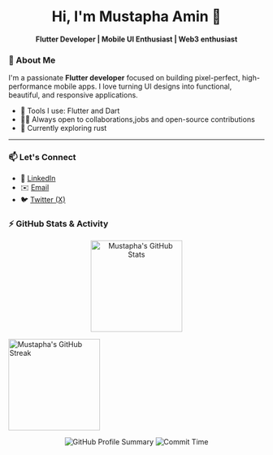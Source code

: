 <h1 align="center">Hi, I'm Mustapha Amin 👋</h1>
<p align="center">
  <b>Flutter Developer | Mobile UI Enthusiast | Web3 enthusiast</b>
</p>

### 🚀 About Me
I'm a passionate **Flutter developer** focused on building pixel-perfect, high-performance mobile apps. I love turning UI designs into functional, beautiful, and responsive applications. 

- 🔧 Tools I use: Flutter and Dart
- 👨‍💻 Always open to collaborations,jobs and open-source contributions
- 🦀 Currently exploring rust

---

### 📫 Let's Connect

- 💼 [LinkedIn](https://www.linkedin.com/in/mustapha-amin-3291b123a/)
- ✉️ [Email](mailto:mustaphaamin2003@gmail.com)
- 🐦 [Twitter (X)](https://x.com/mustieyameen)

### ⚡ GitHub Stats & Activity

<p align="center">
  <img height="180em" 
       src="https://github-readme-git-main-mustapha-amins-projects.vercel.app/api?username=mustapha-amin&show_icons=true&count_private=true&include_all_commits=true&theme=cobalt" 
       alt="Mustapha's GitHub Stats" />
       
  <img height="180em" 
       src="https://github-readme-git-main-mustapha-amins-projects.vercel.app/api?username=mustapha-amin&show_icons=true&count_private=true&include_all_commits=true&theme=cobalt&hide=stars,issues&custom_title=Contribution%20Streak" 
       alt="Mustapha's GitHub Streak" />
</p>

<p align="center">
  <img src="https://github-readme-git-main-mustapha-amins-projects.vercel.app/api/cards/stats?username=mustapha-amin&theme=cobalt" alt="GitHub Profile Summary" />
  <img src="https://github-readme-git-main-mustapha-amins-projects.vercel.app/api/cards/productive-time?username=mustapha-amin&theme=cobalt" alt="Commit Time" />
</p>

